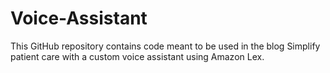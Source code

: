 # Voice-Assistant
This GitHub repository contains code meant to be used in the blog Simplify patient care with a custom voice assistant using Amazon Lex.
